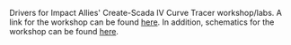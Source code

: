Drivers for Impact Allies' Create-Scada IV Curve Tracer workshop/labs. A link for the workshop can be found [here](https://www.impactallies.com/iv-curve-tracer-lab). In addition, schematics for the workshop can be found [here](https://github.com/create-scada/iv-curve-tracer-schematic).

